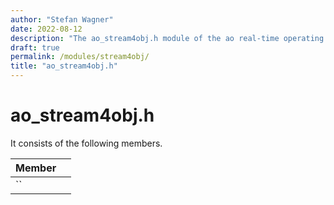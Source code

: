 ```yaml
---
author: "Stefan Wagner"
date: 2022-08-12
description: "The ao_stream4obj.h module of the ao real-time operating system."
draft: true
permalink: /modules/stream4obj/
title: "ao_stream4obj.h"
---
```


# ao_stream4obj.h

It consists of the following members.

| Member | |
|--------|-|
| `` | |

